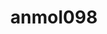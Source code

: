 ---
title: anmol098
github: https://github.com/anmol098
mode: dark
transition: 1s
score: 81.8
archetype:
- Code
- Stats and Metrics
- Little Bit of Everything
---